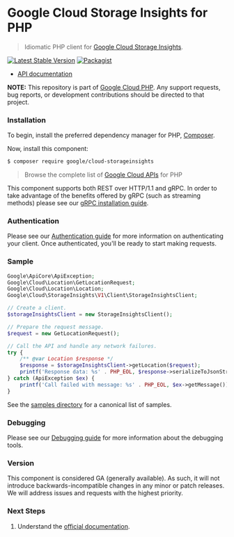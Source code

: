 # Google Cloud Storage Insights for PHP

> Idiomatic PHP client for [Google Cloud Storage Insights](https://cloud.google.com/storage/docs/insights/inventory-reports).

[![Latest Stable Version](https://poser.pugx.org/google/cloud-storageinsights/v/stable)](https://packagist.org/packages/google/cloud-storageinsights) [![Packagist](https://img.shields.io/packagist/dm/google/cloud-storageinsights.svg)](https://packagist.org/packages/google/cloud-storageinsights)

* [API documentation](https://cloud.google.com/php/docs/reference/cloud-storageinsights/latest)

**NOTE:** This repository is part of [Google Cloud PHP](https://github.com/googleapis/google-cloud-php). Any
support requests, bug reports, or development contributions should be directed to
that project.

### Installation

To begin, install the preferred dependency manager for PHP, [Composer](https://getcomposer.org/).

Now, install this component:

```sh
$ composer require google/cloud-storageinsights
```

> Browse the complete list of [Google Cloud APIs](https://cloud.google.com/php/docs/reference)
> for PHP

This component supports both REST over HTTP/1.1 and gRPC. In order to take advantage of the benefits
offered by gRPC (such as streaming methods) please see our
[gRPC installation guide](https://cloud.google.com/php/grpc).

### Authentication

Please see our [Authentication guide](https://github.com/googleapis/google-cloud-php/blob/main/AUTHENTICATION.md) for more information
on authenticating your client. Once authenticated, you'll be ready to start making requests.

### Sample

```php
Google\ApiCore\ApiException;
Google\Cloud\Location\GetLocationRequest;
Google\Cloud\Location\Location;
Google\Cloud\StorageInsights\V1\Client\StorageInsightsClient;

// Create a client.
$storageInsightsClient = new StorageInsightsClient();

// Prepare the request message.
$request = new GetLocationRequest();

// Call the API and handle any network failures.
try {
    /** @var Location $response */
    $response = $storageInsightsClient->getLocation($request);
    printf('Response data: %s' . PHP_EOL, $response->serializeToJsonString());
} catch (ApiException $ex) {
    printf('Call failed with message: %s' . PHP_EOL, $ex->getMessage());
}
```

See the [samples directory](samples/) for a canonical list of samples.

### Debugging

Please see our [Debugging guide](https://github.com/googleapis/google-cloud-php/blob/main/DEBUG.md)
for more information about the debugging tools.

### Version

This component is considered GA (generally available). As such, it will not introduce backwards-incompatible changes in
any minor or patch releases. We will address issues and requests with the highest priority.

### Next Steps

1. Understand the [official documentation](https://cloud.google.com/php/docs/reference/cloud-storageinsights/latest).
